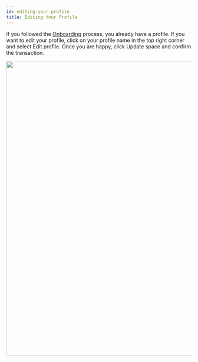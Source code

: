 ```yaml
---
id: editing-your-profile
title: Editing Your Profile
---
```

If you followed the [Onboarding](./onboarding) process, you already have a profile. If you want to edit your profile, click on your profile name in the top right corner and select Edit profile. Once you are happy, click Update space and confirm the transaction.

<img src="/img/polkaverse/editing-your-profile.png" width="800" />
